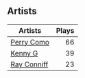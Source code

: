 ## Artists
Artists | Plays 
----- | -----: 
[Perry Como](/artists/perry-como-197) | 66
[Kenny G](/artists/kenny-g-7789) | 39
[Ray Conniff](/artists/ray-conniff-104848) | 23

